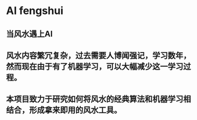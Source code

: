 # AI fengshui
## 当风水遇上AI

## 风水内容繁冗复杂，过去需要人博闻强记，学习数年，然而现在由于有了机器学习，可以大幅减少这一学习过程。

## 本项目致力于研究如何将风水的经典算法和机器学习相结合，形成拿来即用的风水工具。
